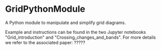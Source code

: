 # GridPythonModule
A Python module to manipulate and simplify grid diagrams.

Example and instructions can be found in the two Jupyter notebooks "Grid_introduction" and "Crossing_changes_and_bands".
For more details we refer to the associated paper: ?????
